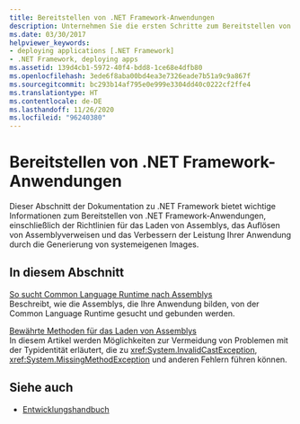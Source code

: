 ```yaml
---
title: Bereitstellen von .NET Framework-Anwendungen
description: Unternehmen Sie die ersten Schritte zum Bereitstellen von .NET-Anwendungen. Lesen Sie Artikel darüber, wie Assemblys von der Common Language Runtime gefunden werden, und über bewährte Methoden zum Laden von Assemblys.
ms.date: 03/30/2017
helpviewer_keywords:
- deploying applications [.NET Framework]
- .NET Framework, deploying apps
ms.assetid: 139d4cb1-5972-40f4-bdd8-1ce68e4dfb80
ms.openlocfilehash: 3ede6f8aba00bd4ea3e7326eade7b51a9c9a867f
ms.sourcegitcommit: bc293b14af795e0e999e3304dd40c0222cf2ffe4
ms.translationtype: HT
ms.contentlocale: de-DE
ms.lasthandoff: 11/26/2020
ms.locfileid: "96240380"
---
```

# <a name="deploying-net-framework-applications"></a>Bereitstellen von .NET Framework-Anwendungen

Dieser Abschnitt der Dokumentation zu .NET Framework bietet wichtige Informationen zum Bereitstellen von .NET Framework-Anwendungen, einschließlich der Richtlinien für das Laden von Assemblys, das Auflösen von Assemblyverweisen und das Verbessern der Leistung Ihrer Anwendung durch die Generierung von systemeigenen Images.  
  
## <a name="in-this-section"></a>In diesem Abschnitt  

 [So sucht Common Language Runtime nach Assemblys](how-the-runtime-locates-assemblies.md)  
 Beschreibt, wie die Assemblys, die Ihre Anwendung bilden, von der Common Language Runtime gesucht und gebunden werden.  
  
 [Bewährte Methoden für das Laden von Assemblys](best-practices-for-assembly-loading.md)  
 In diesem Artikel werden Möglichkeiten zur Vermeidung von Problemen mit der Typidentität erläutert, die zu <xref:System.InvalidCastException>, <xref:System.MissingMethodException> und anderen Fehlern führen können.  
  
## <a name="see-also"></a>Siehe auch

- [Entwicklungshandbuch](../development-guide.md)
